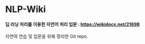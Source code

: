 # NLP-Wiki

#### 딥 러닝 처리를 이용한 자연어 처리 입문 : https://wikidocs.net/21698  
자연여 연습 및 입문을 위해 정리한 Git repo.
